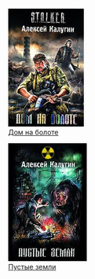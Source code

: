![](Дом%20на%20болоте.jpg)  
[Дом на болоте](Дом%20на%20болоте.txt)

![](Пустые%20земли.jpg)  
[Пустые земли](Пустые%20земли.txt)
